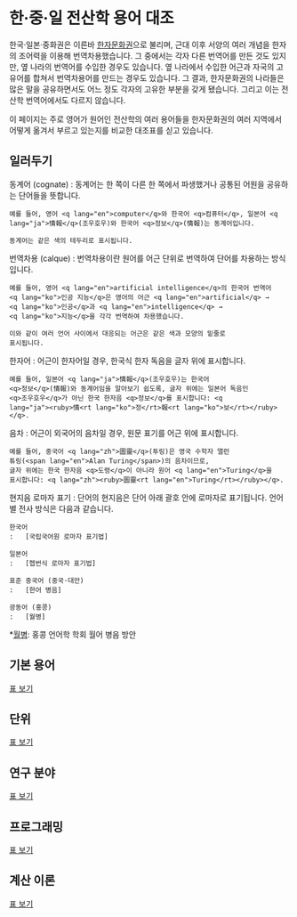 한·중·일 전산학 용어 대조
=========================

한국·일본·중화권은 이른바 [한자문화권]으로 불리며,
근대 이후 서양의 여러 개념을 한자의 조어력을 이용해 번역차용했습니다.
그 중에서는 각자 다른 번역어를 만든 것도 있지만,
옆 나라의 번역어를 수입한 경우도 있습니다.
옆 나라에서 수입한 어근과 자국의 고유어를 합쳐서 번역차용어를
만드는 경우도 있습니다.
그 결과, 한자문화권의 나라들은 많은 말을 공유하면서도 어느 정도
각자의 고유한 부분을 갖게 됐습니다.
그리고 이는 전산학 번역어에서도 다르지 않습니다.

이 페이지는 주로 영어가 원어인 전산학의 여러 용어들을 한자문화권의
여러 지역에서 어떻게 옮겨서 부르고 있는지를 비교한 대조표를 싣고 있습니다.

[한자문화권]: https://ko.wikipedia.org/wiki/%ED%95%9C%EC%9E%90_%EB%AC%B8%ED%99%94%EA%B6%8C


<!-- TOC: 목차 -->


일러두기
--------

동계어 <span lang="en">(cognate)</span>
:   동계어는 한 쪽이 다른 한 쪽에서 파생했거나 공통된 어원을 공유하는 단어들을
    뜻합니다.

    예를 들어, 영어 <q lang="en">computer</q>와 한국어 <q>컴퓨터</q>, 일본어 <q
    lang="ja">情報</q>(조우호우)와 한국어 <q>정보</q>(情報)는 동계어입니다.

    동계어는 같은 색의 테두리로 표시됩니다.

번역차용 <span lang="fr">(calque)</span>
:   번역차용이란 원어를 어근 단위로 번역하여 단어를 차용하는 방식입니다.

    예를 들어, 영어 <q lang="en">artificial intelligence</q>의 한국어 번역어
    <q lang="ko">인공 지능</q>은 영어의 어근 <q lang="en">artificial</q> →
    <q lang="ko">인공</q>과 <q lang="en">intelligence</q> →
    <q lang="ko">지능</q>을 각각 번역하여 차용했습니다.

    이와 같이 여러 언어 사이에서 대응되는 어근은 같은 색과 모양의 밑줄로
    표시됩니다.

한자어
:   어근이 한자어일 경우, 한국식 한자 독음을 글자 위에 표시합니다.

    예를 들어, 일본어 <q lang="ja">情報</q>(조우호우)는 한국어
    <q>정보</q>(情報)와 동계어임을 알아보기 쉽도록, 글자 위에는 일본어 독음인
    <q>조우호우</q>가 아닌 한국 한자음 <q>정보</q>를 표시합니다: <q
    lang="ja"><ruby>情<rt lang="ko">정</rt>報<rt lang="ko">보</rt></ruby></q>.

음차
:   어근이 외국어의 음차일 경우, 원문 표기를 어근 위에 표시합니다.

    예를 들어, 중국어 <q lang="zh">圖靈</q>(투링)은 영국 수학자 앨런
    튜링(<span lang="en">Alan Turing</span>)의 음차이므로,
    글자 위에는 한국 한자음 <q>도령</q>이 아니라 원어 <q lang="en">Turing</q>을
    표시합니다: <q lang="zh"><ruby>圖靈<rt lang="en">Turing</rt></ruby></q>.

현지음 로마자 표기
:   단어의 현지음은 단어 아래 괄호 안에 로마자로 표기됩니다.
    언어별 전사 방식은 다음과 같습니다.

    한국어
    :   [국립국어원 로마자 표기법]

    일본어
    :   [헵번식 로마자 표기법]

    표준 중국어 (중국·대만)
    :   [한어 병음]

    광동어 (홍콩)
    :   [월병]

*[월병]: 홍콩 언어학 학회 월어 병음 방안

[국립국어원 로마자 표기법]: https://kornorms.korean.go.kr/regltn/regltnView.do?regltn_code=0004
[헵번식 로마자 표기법]: https://ko.wikipedia.org/wiki/%ED%97%B5%EB%B2%88%EC%8B%9D_%EB%A1%9C%EB%A7%88%EC%9E%90_%ED%91%9C%EA%B8%B0%EB%B2%95
[한어 병음]: https://ko.wikipedia.org/wiki/%ED%95%9C%EC%96%B4_%EB%B3%91%EC%9D%8C
[월병]: https://ko.wikipedia.org/wiki/%ED%99%8D%EC%BD%A9_%EC%96%B8%EC%96%B4%ED%95%99_%ED%95%99%ED%9A%8C_%EC%9B%94%EC%96%B4_%EB%B3%91%EC%9D%8C_%EB%B0%A9%EC%95%88


기본 용어
---------

[표 보기](basic.yaml)


단위
----

[표 보기](units.yaml)


연구 분야
---------

[표 보기](studies.yaml)


프로그래밍
----------

[표 보기](programming.yaml)


계산 이론
---------

[표 보기](theory-comp.yaml)
